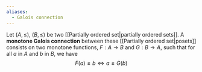 ```yaml
---
aliases:
  - Galois connection
---
```

Let $(A, \le)$, $(B, \le)$ be two [[Partially ordered set|partially ordered sets]]. A **monotone Galois connection** between these [[Partially ordered set|posets]] consists on two monotone functions, $F: A \to B$ and $G: B\to A$, such that for all $a$ in $A$ and $b$ in $B$, we have
$$F(a) \le b \iff a \le G(b)$$
	